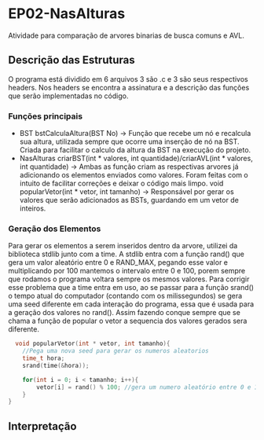 
# EP02-NasAlturas

  Atividade para comparação de arvores binarias de busca comuns e AVL.

## Descrição das Estruturas

 O programa está dividido em 6 arquivos 3 são .c e 3 são seus respectivos headers.
 Nos headers se encontra a assinatura e a descrição das funções que serão implementadas no código.

### Funções principais

- BST
  bstCalculaAltura(BST No) -> Função que recebe um nó e recalcula sua altura, utilizada sempre que ocorre uma inserção de nó na BST. Criada para facilitar o calculo da altura da BST na execução do projeto.
- NasAlturas
  criarBST(int * valores, int quantidade)/criarAVL(int * valores, int quantidade) -> Ambas as função criam as respectivas arvores já adicionando os elementos enviados como valores. Foram feitas com o intuito de facilitar correções e deixar o código mais limpo.
  void popularVetor(int * vetor, int tamanho) -> Responsável por gerar os valores que serão adicionados as BSTs, guardando em um vetor de inteiros.

### Geração dos Elementos

  Para gerar os elementos a serem inseridos dentro da arvore, utilizei da biblioteca stdlib junto com a time.
  A stdlib entra com a função rand() que gera um valor aleatório entre 0 e RAND_MAX, pegando esse valor e multiplicando por 100 mantemos o intervalo entre 0 e 100, porem sempre que rodamos o programa voltara sempre os mesmos valores.
  Para corrigir esse problema que a time entra em uso, ao se passar para a função srand() o tempo atual do computador (contando com os milissegundos) se gera uma seed diferente em cada interação do programa, essa que é usada para a geração dos valores no rand().
  Assim fazendo conque sempre que se chama a função de popular o vetor a sequencia dos valores gerados sera diferente.

```c
  void popularVetor(int * vetor, int tamanho){
    //Pega uma nova seed para gerar os numeros aleatorios
    time_t hora;
    srand(time(&hora));

    for(int i = 0; i < tamanho; i++){
        vetor[i] = rand() % 100; //gera um numero aleatório entre 0 e 100
    }
}
```

## Interpretação